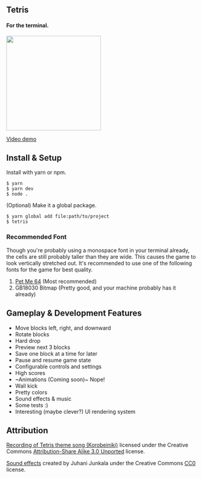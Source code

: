 ## Tetris

#### For the terminal.

<img src="https://user-images.githubusercontent.com/10538978/68559606-cd579d80-03fa-11ea-8525-15664740debd.png" width="250">

[Video demo](https://denvaar.github.io/projects/tetris.html)

## Install & Setup

Install with yarn or npm.
```
$ yarn
$ yarn dev
$ node .
```

(Optional) Make it a global package.
```
$ yarn global add file:path/to/project
$ tetris
```

### Recommended Font

Though you're probably using a monospace font in your terminal already, the cells are still probably taller than they are wide. This causes the game to look vertically stretched out. It's recommended to use one of the following fonts for the game for best quality.

1. [Pet Me 64](https://www.kreativekorp.com/software/fonts/c64.shtml) (Most recommended)
2. GB18030 Bitmap (Pretty good, and your machine probably has it already)

## Gameplay & Development Features

- Move blocks left, right, and downward
- Rotate blocks
- Hard drop
- Preview next 3 blocks
- Save one block at a time for later
- Pause and resume game state
- Configurable controls and settings
- High scores
- ~Animations (Coming soon)~ Nope!
- Wall kick
- Pretty colors
- Sound effects & music
- Some tests :)
- Interesting (maybe clever?) UI rendering system

## Attribution

[Recording of Tetris theme song (Korobeiniki)](https://commons.wikimedia.org/wiki/File:Tetris_theme.ogg) licensed under the Creative Commons [Attribution-Share Alike 3.0 Unported](https://creativecommons.org/licenses/by-sa/3.0/legalcode) license.

[Sound effects](https://opengameart.org/content/512-sound-effects-8-bit-style) created by Juhani Junkala under the Creative Commons [CC0](https://creativecommons.org/publicdomain/zero/1.0/legalcode) license.
